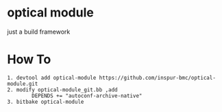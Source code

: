 # optical module

just a build framework


# How To

```
1. devtool add optical-module https://github.com/inspur-bmc/optical-module.git
2. modify optical-module_git.bb ,add 
        DEPENDS += "autoconf-archive-native"
3. bitbake optical-module
```
